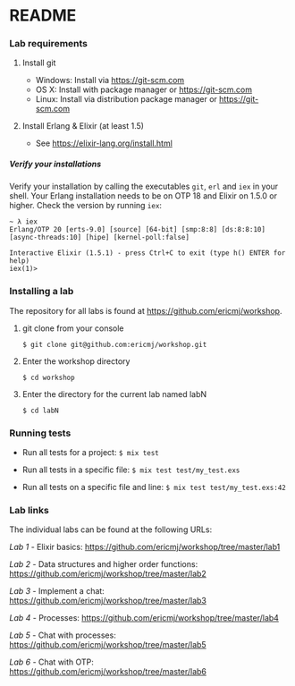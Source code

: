 # README

### Lab requirements

  1. Install git
     - Windows: Install via https://git-scm.com
     - OS X: Install with package manager or https://git-scm.com
     - Linux: Install via distribution package manager or https://git-scm.com

  2. Install Erlang & Elixir (at least 1.5)
     - See https://elixir-lang.org/install.html

##### Verify your installations

Verify your installation by calling the executables `git`, `erl` and `iex` in
your shell. Your Erlang installation needs to be on OTP 18 and Elixir on 1.5.0
or higher. Check the version by running `iex`:

```
~ λ iex
Erlang/OTP 20 [erts-9.0] [source] [64-bit] [smp:8:8] [ds:8:8:10] [async-threads:10] [hipe] [kernel-poll:false]

Interactive Elixir (1.5.1) - press Ctrl+C to exit (type h() ENTER for help)
iex(1)>
```


### Installing a lab

The repository for all labs is found at https://github.com/ericmj/workshop.

  1. git clone from your console

        ```$ git clone git@github.com:ericmj/workshop.git```

  2. Enter the workshop directory

        ```$ cd workshop```

  2. Enter the directory for the current lab named labN

        ```$ cd labN```


### Running tests

 * Run all tests for a project: `$ mix test`

 * Run all tests in a specific file: `$ mix test test/my_test.exs`

 * Run all tests on a specific file and line: `$ mix test test/my_test.exs:42`


### Lab links

The individual labs can be found at the following URLs:

*Lab 1* - Elixir basics: https://github.com/ericmj/workshop/tree/master/lab1

*Lab 2* - Data structures and higher order functions: https://github.com/ericmj/workshop/tree/master/lab2

*Lab 3* - Implement a chat: https://github.com/ericmj/workshop/tree/master/lab3

*Lab 4* - Processes: https://github.com/ericmj/workshop/tree/master/lab4

*Lab 5* - Chat with processes: https://github.com/ericmj/workshop/tree/master/lab5

*Lab 6* - Chat with OTP: https://github.com/ericmj/workshop/tree/master/lab6
